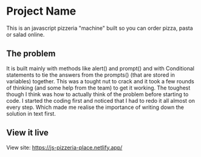 # Project Name

This is an javascript pizzeria "machine" built so you can order pizza, pasta or salad online.

## The problem

It is built mainly with methods like alert() and prompt() and with Conditional statements to tie the answers from the prompts() (that are stored in variables) together.
This was a tought nut to crack and it took a few rounds of thinking (and some help from the team) to get it working. The toughest though I think was how to actually think of the problem before starting to code. I started the coding first and noticed that I had to redo it all almost on every step. Which made me realise the importance of writing down the solution in text first.

## View it live

View site: https://js-pizzeria-place.netlify.app/ 
